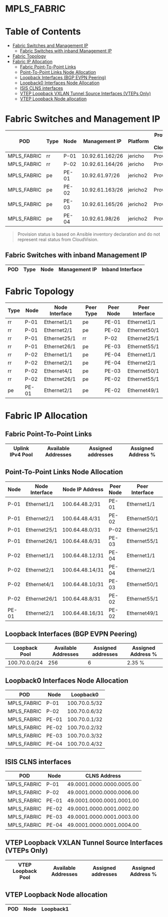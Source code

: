 # MPLS_FABRIC

# Table of Contents

- [Fabric Switches and Management IP](#fabric-switches-and-management-ip)
  - [Fabric Switches with inband Management IP](#fabric-switches-with-inband-management-ip)
- [Fabric Topology](#fabric-topology)
- [Fabric IP Allocation](#fabric-ip-allocation)
  - [Fabric Point-To-Point Links](#fabric-point-to-point-links)
  - [Point-To-Point Links Node Allocation](#point-to-point-links-node-allocation)
  - [Loopback Interfaces (BGP EVPN Peering)](#loopback-interfaces-bgp-evpn-peering)
  - [Loopback0 Interfaces Node Allocation](#loopback0-interfaces-node-allocation)
  - [ISIS CLNS interfaces](#isis-clns-interfaces)
  - [VTEP Loopback VXLAN Tunnel Source Interfaces (VTEPs Only)](#vtep-loopback-vxlan-tunnel-source-interfaces-vteps-only)
  - [VTEP Loopback Node allocation](#vtep-loopback-node-allocation)

# Fabric Switches and Management IP

| POD | Type | Node | Management IP | Platform | Provisioned in CloudVision |
| --- | ---- | ---- | ------------- | -------- | -------------------------- |
| MPLS_FABRIC | rr | P-01 | 10.92.61.162/26 | jericho | Provisioned |
| MPLS_FABRIC | rr | P-02 | 10.92.61.164/26 | jericho | Provisioned |
| MPLS_FABRIC | pe | PE-01 | 10.92.61.97/26 | jericho2 | Provisioned |
| MPLS_FABRIC | pe | PE-02 | 10.92.61.163/26 | jericho2 | Provisioned |
| MPLS_FABRIC | pe | PE-03 | 10.92.61.165/26 | jericho2 | Provisioned |
| MPLS_FABRIC | pe | PE-04 | 10.92.61.98/26 | jericho2 | Provisioned |

> Provision status is based on Ansible inventory declaration and do not represent real status from CloudVision.

## Fabric Switches with inband Management IP
| POD | Type | Node | Management IP | Inband Interface |
| --- | ---- | ---- | ------------- | ---------------- |

# Fabric Topology

| Type | Node | Node Interface | Peer Type | Peer Node | Peer Interface |
| ---- | ---- | -------------- | --------- | ----------| -------------- |
| rr | P-01 | Ethernet1/1 | pe | PE-01 | Ethernet1/1 |
| rr | P-01 | Ethernet2/1 | pe | PE-02 | Ethernet50/1 |
| rr | P-01 | Ethernet25/1 | rr | P-02 | Ethernet25/1 |
| rr | P-01 | Ethernet26/1 | pe | PE-03 | Ethernet55/1 |
| rr | P-02 | Ethernet1/1 | pe | PE-04 | Ethernet1/1 |
| rr | P-02 | Ethernet2/1 | pe | PE-04 | Ethernet2/1 |
| rr | P-02 | Ethernet4/1 | pe | PE-03 | Ethernet50/1 |
| rr | P-02 | Ethernet26/1 | pe | PE-02 | Ethernet55/1 |
| pe | PE-01 | Ethernet2/1 | pe | PE-02 | Ethernet49/1 |

# Fabric IP Allocation

## Fabric Point-To-Point Links

| Uplink IPv4 Pool | Available Addresses | Assigned addresses | Assigned Address % |
| ---------------- | ------------------- | ------------------ | ------------------ |

## Point-To-Point Links Node Allocation

| Node | Node Interface | Node IP Address | Peer Node | Peer Interface | Peer IP Address |
| ---- | -------------- | --------------- | --------- | -------------- | --------------- |
| P-01 | Ethernet1/1 | 100.64.48.2/31 | PE-01 | Ethernet1/1 | 100.64.48.3/31 |
| P-01 | Ethernet2/1 | 100.64.48.4/31 | PE-02 | Ethernet50/1 | 100.64.48.5/31 |
| P-01 | Ethernet25/1 | 100.64.48.0/31 | P-02 | Ethernet25/1 | 100.64.48.1/31 |
| P-01 | Ethernet26/1 | 100.64.48.6/31 | PE-03 | Ethernet55/1 | 100.64.48.7/31 |
| P-02 | Ethernet1/1 | 100.64.48.12/31 | PE-04 | Ethernet1/1 | 100.64.48.13/31 |
| P-02 | Ethernet2/1 | 100.64.48.14/31 | PE-04 | Ethernet2/1 | 100.64.48.15/31 |
| P-02 | Ethernet4/1 | 100.64.48.10/31 | PE-03 | Ethernet50/1 | 100.64.48.11/31 |
| P-02 | Ethernet26/1 | 100.64.48.8/31 | PE-02 | Ethernet55/1 | 100.64.48.9/31 |
| PE-01 | Ethernet2/1 | 100.64.48.16/31 | PE-02 | Ethernet49/1 | 100.64.48.17/31 |

## Loopback Interfaces (BGP EVPN Peering)

| Loopback Pool | Available Addresses | Assigned addresses | Assigned Address % |
| ------------- | ------------------- | ------------------ | ------------------ |
| 100.70.0.0/24 | 256 | 6 | 2.35 % |

## Loopback0 Interfaces Node Allocation

| POD | Node | Loopback0 |
| --- | ---- | --------- |
| MPLS_FABRIC | P-01 | 100.70.0.5/32 |
| MPLS_FABRIC | P-02 | 100.70.0.6/32 |
| MPLS_FABRIC | PE-01 | 100.70.0.1/32 |
| MPLS_FABRIC | PE-02 | 100.70.0.2/32 |
| MPLS_FABRIC | PE-03 | 100.70.0.3/32 |
| MPLS_FABRIC | PE-04 | 100.70.0.4/32 |

## ISIS CLNS interfaces

| POD | Node | CLNS Address |
| --- | ---- | ------------ |
| MPLS_FABRIC | P-01 | 49.0001.0000.0000.0005.00 |
| MPLS_FABRIC | P-02 | 49.0001.0000.0000.0006.00 |
| MPLS_FABRIC | PE-01 | 49.0001.0000.0001.0001.00 |
| MPLS_FABRIC | PE-02 | 49.0001.0000.0001.0002.00 |
| MPLS_FABRIC | PE-03 | 49.0001.0000.0001.0003.00 |
| MPLS_FABRIC | PE-04 | 49.0001.0000.0001.0004.00 |

## VTEP Loopback VXLAN Tunnel Source Interfaces (VTEPs Only)

| VTEP Loopback Pool | Available Addresses | Assigned addresses | Assigned Address % |
| --------------------- | ------------------- | ------------------ | ------------------ |

## VTEP Loopback Node allocation

| POD | Node | Loopback1 |
| --- | ---- | --------- |
